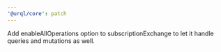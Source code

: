 ```yaml
---
'@urql/core': patch
---
```


Add enableAllOperations option to subscriptionExchange to let it handle queries and mutations as well.
